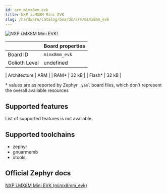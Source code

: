 ```yaml
---
id: arm_mimx8mm_evk
title: NXP i.MX8M Mini EVK
slug: /hardware/catalog/boards/arm/mimx8mm_evk
---
```


[//]: # (This is an auto-generated file, do not edit! Changes to it will be lost upon re-generation)

![NXP i.MX8M Mini EVK!](/img/boards/arm/mimx8mm_evk.jpg "NXP i.MX8M Mini EVK")

|                | Board properties     |
| -------------  | -------------------- |
| Board ID       | `mimx8mm_evk` |
| Golioth Level  | undefined       |

| Architecture   | ARM |
| RAM*           | 32 kB |
| Flash*         | 32 kB |

\* values are as reported by Zephyr `.yaml` board files, which don't represent the overall available resources



## Supported features

List of supported features is not available.

## Supported toolchains

* zephyr
* gnuarmemb
* xtools

## Official Zephyr docs

[NXP i.MX8M Mini EVK (mimx8mm_evk)](https://docs.zephyrproject.org/latest/boards/arm/mimx8mm_evk/doc/index.html)
